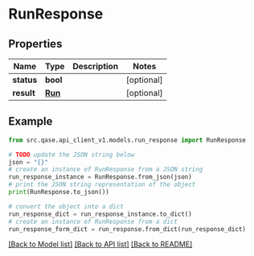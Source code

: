# RunResponse


## Properties

Name | Type | Description | Notes
------------ | ------------- | ------------- | -------------
**status** | **bool** |  | [optional] 
**result** | [**Run**](Run.md) |  | [optional] 

## Example

```python
from src.qase.api_client_v1.models.run_response import RunResponse

# TODO update the JSON string below
json = "{}"
# create an instance of RunResponse from a JSON string
run_response_instance = RunResponse.from_json(json)
# print the JSON string representation of the object
print(RunResponse.to_json())

# convert the object into a dict
run_response_dict = run_response_instance.to_dict()
# create an instance of RunResponse from a dict
run_response_form_dict = run_response.from_dict(run_response_dict)
```
[[Back to Model list]](../README.md#documentation-for-models) [[Back to API list]](../README.md#documentation-for-api-endpoints) [[Back to README]](../README.md)


